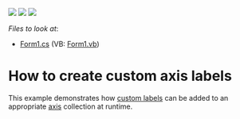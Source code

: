 <!-- default badges list -->
![](https://img.shields.io/endpoint?url=https://codecentral.devexpress.com/api/v1/VersionRange/128574118/12.1.4%2B)
[![](https://img.shields.io/badge/Open_in_DevExpress_Support_Center-FF7200?style=flat-square&logo=DevExpress&logoColor=white)](https://supportcenter.devexpress.com/ticket/details/E1359)
[![](https://img.shields.io/badge/📖_How_to_use_DevExpress_Examples-e9f6fc?style=flat-square)](https://docs.devexpress.com/GeneralInformation/403183)
<!-- default badges end -->
<!-- default file list -->
*Files to look at*:

* [Form1.cs](./CS/CustomAxisLabels/Form1.cs) (VB: [Form1.vb](./VB/CustomAxisLabels/Form1.vb))
<!-- default file list end -->
# How to create custom axis labels


<p>This example demonstrates how <a href="http://devexpress.com/Help/Content.aspx?help=XtraCharts&document=CustomDocument5804.htm">custom labels</a> can be added to an appropriate <a href="http://devexpress.com/Help/Content.aspx?help=XtraCharts&document=CustomDocument5779.htm">axis</a> collection at runtime.</p>

<br/>



